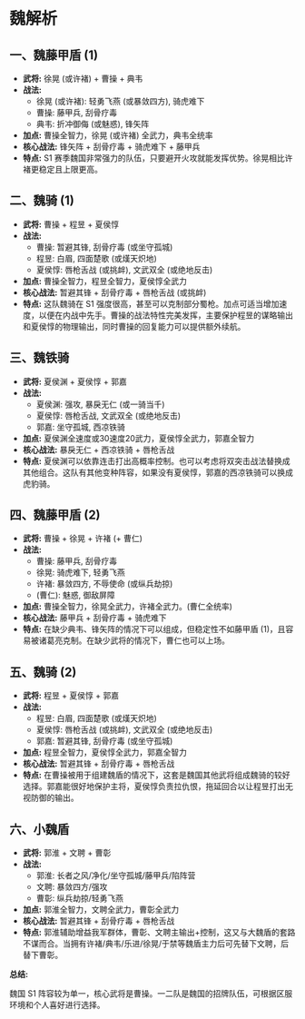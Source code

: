 # 魏解析

## 一、魏藤甲盾 (1)

*   **武将:** 徐晃 (或许褚) + 曹操 + 典韦
*   **战法:**
    *   徐晃 (或许褚): 轻勇飞燕 (或暴敛四方), 骑虎难下
    *   曹操: 藤甲兵, 刮骨疗毒
    *   典韦: 折冲御侮 (或魅惑), 锋矢阵
*   **加点:** 曹操全智力，徐晃 (或许褚) 全武力，典韦全统率
*   **核心战法:** 锋矢阵 + 刮骨疗毒 + 骑虎难下 + 藤甲兵
*   **特点:** S1 赛季魏国非常强力的队伍，只要避开火攻就能发挥优势。徐晃相比许褚更稳定且上限更高。

## 二、魏骑 (1)

*   **武将:** 曹操 + 程昱 + 夏侯惇
*   **战法:**
    *   曹操: 暂避其锋, 刮骨疗毒 (或坐守孤城)
    *   程昱: 白眉, 四面楚歌 (或熯天炽地)
    *   夏侯惇: 唇枪舌战 (或挑衅), 文武双全 (或绝地反击)
*   **加点:** 曹操全智力，程昱全智力，夏侯惇全武力
*   **核心战法:** 暂避其锋 + 刮骨疗毒 + 唇枪舌战 (或挑衅)
*   **特点:** 这队魏骑在 S1 强度很高，甚至可以克制部分蜀枪。加点可适当增加速度，以便在内战中先手。曹操的战法特性完美发挥，主要保护程昱的谋略输出和夏侯惇的物理输出，同时曹操的回复能力可以提供额外续航。

## 三、魏铁骑

*   **武将:** 夏侯渊 + 夏侯惇 + 郭嘉
*   **战法:**
    *   夏侯渊: 强攻, 暴戾无仁 (或一骑当千)
    *   夏侯惇: 唇枪舌战, 文武双全 (或绝地反击)
    *   郭嘉: 坐守孤城, 西凉铁骑
*   **加点:** 夏侯渊全速度或30速度20武力，夏侯惇全武力，郭嘉全智力
*   **核心战法:** 暴戾无仁 + 西凉铁骑 + 唇枪舌战
*   **特点:** 夏侯渊可以依靠连击打出高概率控制。也可以考虑将双突击战法替换成其他组合。这队有其他变种阵容，如果没有夏侯惇，郭嘉的西凉铁骑可以换成虎豹骑。

## 四、魏藤甲盾 (2)

*   **武将:** 曹操 + 徐晃 + 许褚 (+ 曹仁)
*   **战法:**
    *   曹操: 藤甲兵, 刮骨疗毒
    *   徐晃: 骑虎难下, 轻勇飞燕
    *   许褚: 暴敛四方, 不辱使命 (或纵兵劫掠)
    *   (曹仁): 魅惑, 御敌屏障
*   **加点:** 曹操全智力，徐晃全武力，许褚全武力。(曹仁全统率)
*   **核心战法:** 藤甲兵 + 刮骨疗毒 + 骑虎难下
*  **特点:**  在缺少典韦、锋矢阵的情况下可以组成，但稳定性不如藤甲盾 (1)，且容易被诸葛亮克制。在缺少武将的情况下，曹仁也可以上场。

## 五、魏骑 (2)

*  **武将:** 程昱 + 夏侯惇 + 郭嘉
*  **战法:**
    *   程昱: 白眉, 四面楚歌 (或熯天炽地)
    *   夏侯惇: 唇枪舌战 (或挑衅), 文武双全 (或绝地反击)
    *   郭嘉: 暂避其锋, 刮骨疗毒 (或坐守孤城)
*   **加点:** 程昱全智力，夏侯惇全武力，郭嘉全智力
*   **核心战法:** 暂避其锋 + 刮骨疗毒 + 唇枪舌战
*   **特点:** 在曹操被用于组建魏盾的情况下，这套是魏国其他武将组成魏骑的较好选择。郭嘉能很好地保护主将，夏侯惇负责拉仇恨，拖延回合以让程昱打出无视防御的输出。

## 六、小魏盾

*  **武将:** 郭淮 + 文聘 + 曹彰
*  **战法:**
    *   郭淮: 长者之风/净化/坐守孤城/藤甲兵/陷阵营
    *   文聘: 暴敛四方/强攻
    *   曹彰: 纵兵劫掠/轻勇飞燕
*   **加点:** 郭淮全智力，文聘全武力，曹彰全武力
*   **核心战法:** 暂避其锋 + 刮骨疗毒 + 唇枪舌战
*   **特点:** 郭淮辅助增益我军群体，曹彰、文聘主输出+控制，这又与大魏盾的套路不谋而合。当拥有许褚/典韦/乐进/徐晃/于禁等魏盾主力后可先替下文聘，后替下曹彰。

**总结:**

魏国 S1 阵容较为单一，核心武将是曹操。一二队是魏国的招牌队伍，可根据区服环境和个人喜好进行选择。